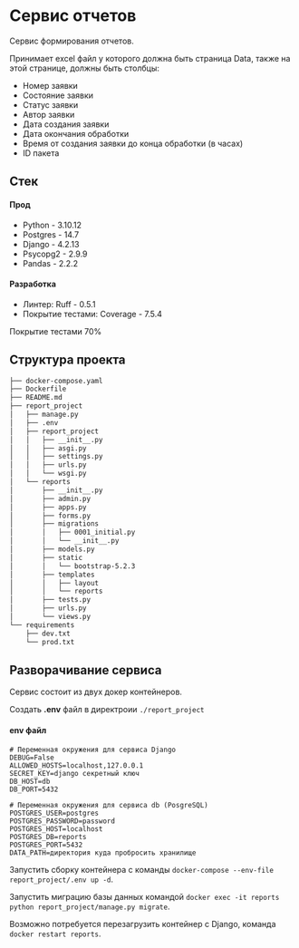 # Сервис отчетов
Сервис формирования отчетов.

Принимает excel файл у которого должна быть страница Data, также на этой странице, должны быть столбцы: 
- Номер заявки
- Состояние заявки
- Статус заявки
- Автор заявки
- Дата создания заявки
- Дата окончания обработки
- Время от создания заявки до конца обработки (в часах)
- ID пакета

## Стек

#### Прод
- Python - 3.10.12
- Postgres - 14.7
- Django - 4.2.13
- Psycopg2 - 2.9.9
- Pandas - 2.2.2

#### Разработка
- Линтер: Ruff - 0.5.1
- Покрытие тестами: Coverage - 7.5.4

Покрытие тестами 70%

## Структура проекта

```bash
├── docker-compose.yaml
├── Dockerfile
├── README.md
├── report_project
│   ├── manage.py
│   ├── .env
│   ├── report_project
│   │   ├── __init__.py
│   │   ├── asgi.py
│   │   ├── settings.py
│   │   ├── urls.py
│   │   └── wsgi.py
│   └── reports
│       ├── __init__.py
│       ├── admin.py
│       ├── apps.py
│       ├── forms.py
│       ├── migrations
│       │   ├── 0001_initial.py
│       │   └── __init__.py
│       ├── models.py
│       ├── static
│       │   └── bootstrap-5.2.3
│       ├── templates
│       │   ├── layout
│       │   └── reports
│       ├── tests.py
│       ├── urls.py
│       └── views.py
└── requirements
    ├── dev.txt
    └── prod.txt
```

## Разворачивание сервиса

Сервис состоит из двух докер контейнеров.

Создать **.env** файл в директроии `./report_project`

#### env файл

```
# Переменная окружения для сервиса Django
DEBUG=False
ALLOWED_HOSTS=localhost,127.0.0.1
SECRET_KEY=django секретный ключ
DB_HOST=db
DB_PORT=5432

# Переменная окружения для сервиса db (PosgreSQL)
POSTGRES_USER=postgres
POSTGRES_PASSWORD=password
POSTGRES_HOST=localhost
POSTGRES_DB=reports
POSTGRES_PORT=5432
DATA_PATH=директория куда пробросить хранилище
```

Запустить сборку контейнера с команды `docker-compose --env-file report_project/.env up -d`.

Запустить миграцию базы данных командой `docker exec -it reports python report_project/manage.py migrate`.

Возможно потребуется перезагрузить контейнер с Django, команда `docker restart reports`.
